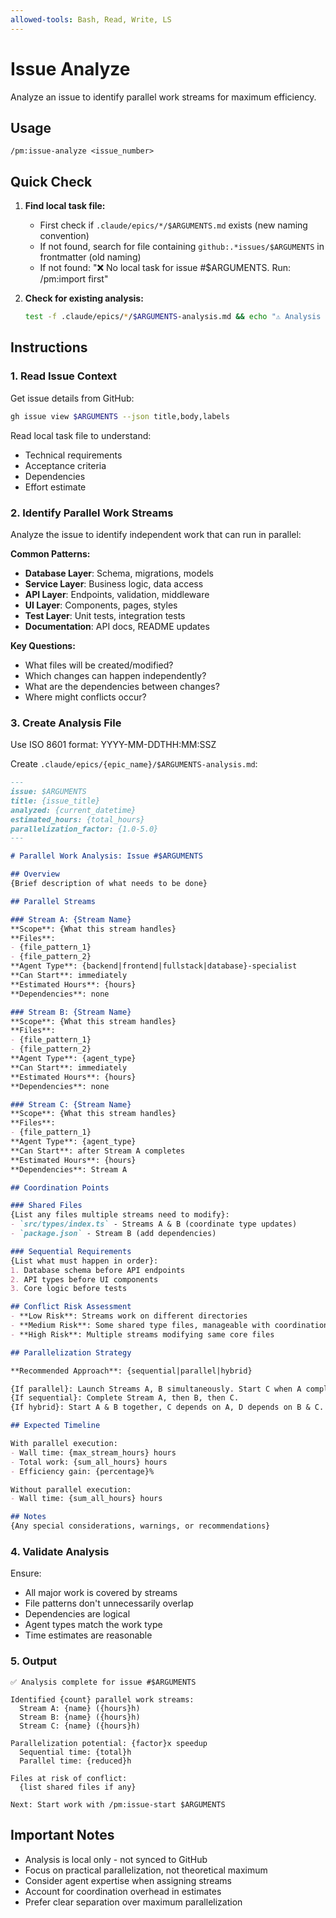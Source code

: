 ```yaml
---
allowed-tools: Bash, Read, Write, LS
---
```


# Issue Analyze

Analyze an issue to identify parallel work streams for maximum efficiency.

## Usage
```
/pm:issue-analyze <issue_number>
```

## Quick Check

1. **Find local task file:**
   - First check if `.claude/epics/*/$ARGUMENTS.md` exists (new naming convention)
   - If not found, search for file containing `github:.*issues/$ARGUMENTS` in frontmatter (old naming)
   - If not found: "❌ No local task for issue #$ARGUMENTS. Run: /pm:import first"

2. **Check for existing analysis:**
   ```bash
   test -f .claude/epics/*/$ARGUMENTS-analysis.md && echo "⚠️ Analysis already exists. Overwrite? (yes/no)"
   ```

## Instructions

### 1. Read Issue Context

Get issue details from GitHub:
```bash
gh issue view $ARGUMENTS --json title,body,labels
```

Read local task file to understand:
- Technical requirements
- Acceptance criteria
- Dependencies
- Effort estimate

### 2. Identify Parallel Work Streams

Analyze the issue to identify independent work that can run in parallel:

**Common Patterns:**
- **Database Layer**: Schema, migrations, models
- **Service Layer**: Business logic, data access
- **API Layer**: Endpoints, validation, middleware
- **UI Layer**: Components, pages, styles
- **Test Layer**: Unit tests, integration tests
- **Documentation**: API docs, README updates

**Key Questions:**
- What files will be created/modified?
- Which changes can happen independently?
- What are the dependencies between changes?
- Where might conflicts occur?

### 3. Create Analysis File

Use ISO 8601 format: YYYY-MM-DDTHH:MM:SSZ

Create `.claude/epics/{epic_name}/$ARGUMENTS-analysis.md`:

```markdown
---
issue: $ARGUMENTS
title: {issue_title}
analyzed: {current_datetime}
estimated_hours: {total_hours}
parallelization_factor: {1.0-5.0}
---

# Parallel Work Analysis: Issue #$ARGUMENTS

## Overview
{Brief description of what needs to be done}

## Parallel Streams

### Stream A: {Stream Name}
**Scope**: {What this stream handles}
**Files**:
- {file_pattern_1}
- {file_pattern_2}
**Agent Type**: {backend|frontend|fullstack|database}-specialist
**Can Start**: immediately
**Estimated Hours**: {hours}
**Dependencies**: none

### Stream B: {Stream Name}
**Scope**: {What this stream handles}
**Files**:
- {file_pattern_1}
- {file_pattern_2}
**Agent Type**: {agent_type}
**Can Start**: immediately
**Estimated Hours**: {hours}
**Dependencies**: none

### Stream C: {Stream Name}
**Scope**: {What this stream handles}
**Files**:
- {file_pattern_1}
**Agent Type**: {agent_type}
**Can Start**: after Stream A completes
**Estimated Hours**: {hours}
**Dependencies**: Stream A

## Coordination Points

### Shared Files
{List any files multiple streams need to modify}:
- `src/types/index.ts` - Streams A & B (coordinate type updates)
- `package.json` - Stream B (add dependencies)

### Sequential Requirements
{List what must happen in order}:
1. Database schema before API endpoints
2. API types before UI components
3. Core logic before tests

## Conflict Risk Assessment
- **Low Risk**: Streams work on different directories
- **Medium Risk**: Some shared type files, manageable with coordination
- **High Risk**: Multiple streams modifying same core files

## Parallelization Strategy

**Recommended Approach**: {sequential|parallel|hybrid}

{If parallel}: Launch Streams A, B simultaneously. Start C when A completes.
{If sequential}: Complete Stream A, then B, then C.
{If hybrid}: Start A & B together, C depends on A, D depends on B & C.

## Expected Timeline

With parallel execution:
- Wall time: {max_stream_hours} hours
- Total work: {sum_all_hours} hours
- Efficiency gain: {percentage}%

Without parallel execution:
- Wall time: {sum_all_hours} hours

## Notes
{Any special considerations, warnings, or recommendations}
```

### 4. Validate Analysis

Ensure:
- All major work is covered by streams
- File patterns don't unnecessarily overlap
- Dependencies are logical
- Agent types match the work type
- Time estimates are reasonable

### 5. Output

```
✅ Analysis complete for issue #$ARGUMENTS

Identified {count} parallel work streams:
  Stream A: {name} ({hours}h)
  Stream B: {name} ({hours}h)
  Stream C: {name} ({hours}h)
  
Parallelization potential: {factor}x speedup
  Sequential time: {total}h
  Parallel time: {reduced}h

Files at risk of conflict:
  {list shared files if any}

Next: Start work with /pm:issue-start $ARGUMENTS
```

## Important Notes

- Analysis is local only - not synced to GitHub
- Focus on practical parallelization, not theoretical maximum
- Consider agent expertise when assigning streams
- Account for coordination overhead in estimates
- Prefer clear separation over maximum parallelization